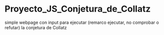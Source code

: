 # Proyecto_JS_Conjetura_de_Collatz
simple webpage con input para ejecutar (remarco ejecutar, no comprobar o refutar) la conjetura de Collatz
